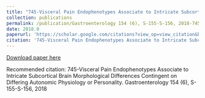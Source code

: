 ```yaml
---
title: "745-Visceral Pain Endophenotypes Associate to Intricate Subcortical Brain Morphological Differences Contingent on Differing Autonomic Physiology or Personality"
collection: publications
permalink: /publication/Gastroenterology 154 (6), S-155-S-156, 2018-745-Visceral Pain Endophenotypes Associate to Intricate Subcortical Brain Morphological Differences Contingent on Differing Autonomic Physiology or Personality
date: 2018.0
paperurl: 'https://scholar.google.com/citations?view_op=view_citation&hl=en&user=CVvowJAAAAAJ&pagesize=100&citation_for_view=CVvowJAAAAAJ:Y0pCki6q_DkC'
citation: '745-Visceral Pain Endophenotypes Associate to Intricate Subcortical Brain Morphological Differences Contingent on Differing Autonomic Physiology or Personality. Gastroenterology 154 (6), S-155-S-156, 2018'
---
```

[Download paper here](https://scholar.google.com/citations?view_op=view_citation&hl=en&user=CVvowJAAAAAJ&pagesize=100&citation_for_view=CVvowJAAAAAJ:Y0pCki6q_DkC)

Recommended citation: 745-Visceral Pain Endophenotypes Associate to Intricate Subcortical Brain Morphological Differences Contingent on Differing Autonomic Physiology or Personality. Gastroenterology 154 (6), S-155-S-156, 2018